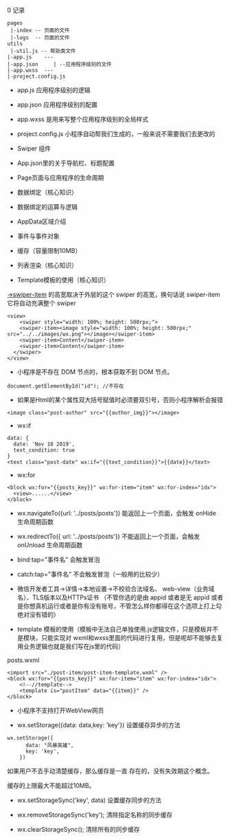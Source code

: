 0 记录

```
pages
 |-index -- 页面的文件
 |-logs  -- 页面的文件
utils
 |-util.js -- 帮助类文件
|-app.js    ---
|-app.json     | --应用程序级别的文件
|-app.wxss  ---
|-project.config.js
```

- app.js 应用程序级别的逻辑
- app.json 应用程序级别的配置
- app.wxss 是用来写整个应用程序级别的全局样式
- project.config.js 小程序自动帮我们生成的，一般来说不需要我们去更改的


- Swiper 组件
- App.json里的关于导航栏、标题配置
- Page页面与应用程序的生命周期
- 数据绑定（核心知识）
- 数据绑定的运算与逻辑
- AppData区域介绍
- 事件与事件对象
- 缓存（容量限制10MB）
- 列表渲染（核心知识）
- Template模板的使用（核心知识）


[->swiper-item](https://developers.weixin.qq.com/miniprogram/dev/component/swiper-item.html) 的高宽取决于外层的这个 swiper 的高宽，换句话说 swiper-item 它将自动充满整个 swiper

```
<view>
	<swiper style="width: 100%; height: 500rpx;">
    <swiper-item><image style="width: 100%; height: 500rpx;" src="../../images/wx.png"></image></swiper-item>
    <swiper-item>Content</swiper-item>
    <swiper-item>Content</swiper-item>
  </swiper>
</view>
```

- 小程序是不存在 DOM 节点的，根本获取不到 DOM 节点。

```
document.getElementById("id"); //不存在
```

- 如果是Html的某个属性双大括号赋值时必须要双引号，否则小程序解析会报错

```
<image class="post-author" src="{{author_img}}"></image>
```

- wx:if

```
data: {
  date: 'Nov 18 2019',
  text_condition: true
}
<text class="post-date" wx:if="{{text_condition}}">{{date}}</text>
```

- wx:for

```
<block wx:for="{{posts_key}}" wx:for-item="item" wx:for-index="idx">
  <view>......</view>
</block>
```

- wx.navigateTo({url: '../posts/posts'})
能返回上一个页面，会触发 onHide 生命周期函数

- wx.redirectTo({ url: '../posts/posts'})
不能返回上一个页面，会触发 onUnload 生命周期函数

- bind:tap="事件名" 会触发冒泡
- catch:tap="事件名" 不会触发冒泡（一般用的比较少）

- 微信开发者工具->详情->本地设置->不校验合法域名、 web-view（业务域名）、TLS版本以及HTTPs证书 （不管你选的是由 appid 或者是无 appid 或者是你想真机运行或者是你有没有账号，不管怎么样你都得在这个选项上打上勾绝对没有错的）

- template 模板的使用（模板中无法自己单独使用.js逻辑文件，只是模板并不是模块，只能实现对 wxml和wxss里面的代码进行复用，但是呢却不能够去复用业务逻辑也就是我们写在js里的代码）

posts.wxml
```
<import src="./post-item/post-item-template.wxml" />
<block wx:for="{{posts_key}}" wx:for-item="item" wx:for-index="idx">
	<!--//template-->
	<template is="postItem" data="{{item}}" />
</block>
```

- 小程序不支持打开WebView网页

- wx.setStorage({data: data,key: 'key'})
  设置缓存异步的方法  

```
wx.setStorage({
      data: "风暴英雄",
      key: 'key',
    })
```

如果用户不去手动清楚缓存，那么缓存是一直
存在的，没有失效期这个概念。

缓存的上限最大不能超过10MB。

- wx.setStorageSync('key', data)
  设置缓存同步的方法

- wx.removeStorageSync('key'); 清除指定名称的同步缓存

- wx.clearStorageSync(); 清除所有的同步缓存


